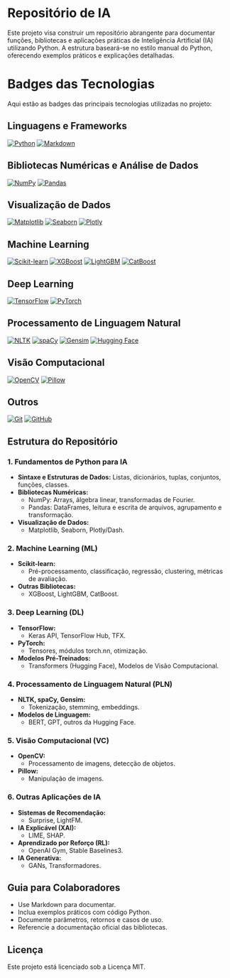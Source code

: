 # Repositório de IA

Este projeto visa construir um repositório abrangente para documentar funções, bibliotecas e aplicações práticas de Inteligência Artificial (IA) utilizando Python. A estrutura baseará-se no estilo manual do Python, oferecendo exemplos práticos e explicações detalhadas.

# Badges das Tecnologias

Aqui estão as badges das principais tecnologias utilizadas no projeto:

## Linguagens e Frameworks

[![Python](https://img.shields.io/badge/Python-3776AB?style=for-the-badge&logo=python&logoColor=white)](https://www.python.org/)
[![Markdown](https://img.shields.io/badge/Markdown-000000?style=for-the-badge&logo=markdown&logoColor=white)](https://www.markdownguide.org/)

## Bibliotecas Numéricas e Análise de Dados

[![NumPy](https://img.shields.io/badge/NumPy-013243?style=for-the-badge&logo=numpy&logoColor=white)](https://numpy.org/)
[![Pandas](https://img.shields.io/badge/Pandas-150458?style=for-the-badge&logo=pandas&logoColor=white)](https://pandas.pydata.org/)

## Visualização de Dados

[![Matplotlib](https://img.shields.io/badge/Matplotlib-11557C?style=for-the-badge)](https://matplotlib.org/)
[![Seaborn](https://img.shields.io/badge/Seaborn-2E6B91?style=for-the-badge)](https://seaborn.pydata.org/)
[![Plotly](https://img.shields.io/badge/Plotly-3F4F75?style=for-the-badge&logo=plotly&logoColor=white)](https://plotly.com/)

## Machine Learning

[![Scikit-learn](https://img.shields.io/badge/Scikit--learn-F7931E?style=for-the-badge&logo=scikit-learn&logoColor=white)](https://scikit-learn.org/)
[![XGBoost](https://img.shields.io/badge/XGBoost-AA4A44?style=for-the-badge)](https://xgboost.readthedocs.io/)
[![LightGBM](https://img.shields.io/badge/LightGBM-02569B?style=for-the-badge)](https://lightgbm.readthedocs.io/)
[![CatBoost](https://img.shields.io/badge/CatBoost-FAB040?style=for-the-badge)](https://catboost.ai/)

## Deep Learning

[![TensorFlow](https://img.shields.io/badge/TensorFlow-FF6F00?style=for-the-badge&logo=tensorflow&logoColor=white)](https://www.tensorflow.org/)
[![PyTorch](https://img.shields.io/badge/PyTorch-EE4C2C?style=for-the-badge&logo=pytorch&logoColor=white)](https://pytorch.org/)

## Processamento de Linguagem Natural

[![NLTK](https://img.shields.io/badge/NLTK-008080?style=for-the-badge)](https://www.nltk.org/)
[![spaCy](https://img.shields.io/badge/spaCy-09A3D5?style=for-the-badge)](https://spacy.io/)
[![Gensim](https://img.shields.io/badge/Gensim-3498DB?style=for-the-badge)](https://radimrehurek.com/gensim/)
[![Hugging Face](https://img.shields.io/badge/Hugging%20Face-FFBF00?style=for-the-badge&logo=huggingface&logoColor=black)](https://huggingface.co/)

## Visão Computacional

[![OpenCV](https://img.shields.io/badge/OpenCV-5C3EE8?style=for-the-badge&logo=opencv&logoColor=white)](https://opencv.org/)
[![Pillow](https://img.shields.io/badge/Pillow-006400?style=for-the-badge)](https://pillow.readthedocs.io/)

## Outros

[![Git](https://img.shields.io/badge/Git-F05032?style=for-the-badge&logo=git&logoColor=white)](https://git-scm.com/)
[![GitHub](https://img.shields.io/badge/GitHub-181717?style=for-the-badge&logo=github&logoColor=white)](https://github.com/)


## Estrutura do Repositório

### 1. Fundamentos de Python para IA
- **Sintaxe e Estruturas de Dados:** Listas, dicionários, tuplas, conjuntos, funções, classes.
- **Bibliotecas Numéricas:**
  - NumPy: Arrays, álgebra linear, transformadas de Fourier.
  - Pandas: DataFrames, leitura e escrita de arquivos, agrupamento e transformação.
- **Visualização de Dados:**
  - Matplotlib, Seaborn, Plotly/Dash.

### 2. Machine Learning (ML)
- **Scikit-learn:**
  - Pré-processamento, classificação, regressão, clustering, métricas de avaliação.
- **Outras Bibliotecas:**
  - XGBoost, LightGBM, CatBoost.

### 3. Deep Learning (DL)
- **TensorFlow:**
  - Keras API, TensorFlow Hub, TFX.
- **PyTorch:**
  - Tensores, módulos torch.nn, otimização.
- **Modelos Pré-Treinados:**
  - Transformers (Hugging Face), Modelos de Visão Computacional.

### 4. Processamento de Linguagem Natural (PLN)
- **NLTK, spaCy, Gensim:**
  - Tokenização, stemming, embeddings.
- **Modelos de Linguagem:**
  - BERT, GPT, outros da Hugging Face.

### 5. Visão Computacional (VC)
- **OpenCV:**
  - Processamento de imagens, detecção de objetos.
- **Pillow:**
  - Manipulação de imagens.

### 6. Outras Aplicações de IA
- **Sistemas de Recomendação:**
  - Surprise, LightFM.
- **IA Explicável (XAI):**
  - LIME, SHAP.
- **Aprendizado por Reforço (RL):**
  - OpenAI Gym, Stable Baselines3.
- **IA Generativa:**
  - GANs, Transformadores.

## Guia para Colaboradores
- Use Markdown para documentar.
- Inclua exemplos práticos com código Python.
- Documente parâmetros, retornos e casos de uso.
- Referencie a documentação oficial das bibliotecas.

## Licença
Este projeto está licenciado sob a Licença MIT.
